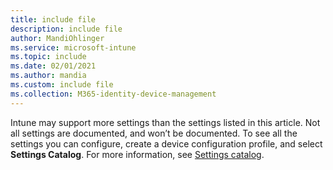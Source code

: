 ```yaml
---
title: include file
description: include file
author: MandiOhlinger
ms.service: microsoft-intune
ms.topic: include
ms.date: 02/01/2021
ms.author: mandia
ms.custom: include file
ms.collection: M365-identity-device-management
---
```


<!-- This include file is used in the Windows 10 reference settings lists in /configuration. -->

Intune may support more settings than the settings listed in this article. Not all settings are documented, and won’t be documented. To see all the settings you can configure, create a device configuration profile, and select **Settings Catalog**. For more information, see [Settings catalog](../configuration/settings-catalog.md).
